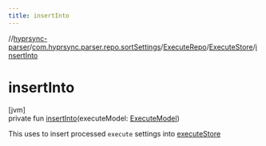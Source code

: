 ```yaml
---
title: insertInto
---
```

//[hyprsync-parser](../../../../index.html)/[com.hyprsync.parser.repo.sortSettings](../../index.html)/[ExecuteRepo](../index.html)/[ExecuteStore](index.html)/[insertInto](insert-into.html)



# insertInto



[jvm]\
private fun [insertInto](insert-into.html)(executeModel: [ExecuteModel](../../../com.hyprsync.parser.models/-execute-model/index.html))



This uses to insert processed `execute` settings into [executeStore](execute-store.html)



